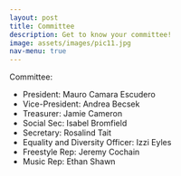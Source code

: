 ```yaml
---
layout: post
title: Committee
description: Get to know your committee!
image: assets/images/pic11.jpg
nav-menu: true
---
```


Committee:

- President: Mauro Camara Escudero
- Vice-President: Andrea Becsek
- Treasurer: Jamie Cameron
- Social Sec: Isabel Bromfield
- Secretary: Rosalind Tait
- Equality and Diversity Officer: Izzi Eyles
- Freestyle Rep: Jeremy Cochain
- Music Rep: Ethan Shawn

